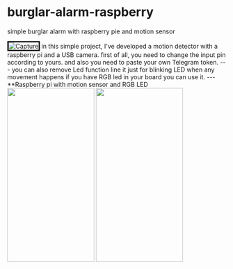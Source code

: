 # burglar-alarm-raspberry

simple burglar alarm with raspberry pie and motion sensor

<img src="https://i.ibb.co/02LZMFw/Capture.jpg" alt="Capture" border="3">
in this simple project, I've developed a motion detector with a raspberry pi and a USB camera.
first of all, you need to change the input pin according to yours.
and also you need to paste your own Telegram token.
---
you can also remove Led function line it just for blinking LED when any movement happens if you have RGB led in your board you can use it.
---
**Raspberry pi with motion sensor and RGB LED
<img src="https://user-images.githubusercontent.com/6876758/100543253-4f597500-324f-11eb-9823-8dbae7a9fbc9.jpg" height="400" width="200">
<img src="https://user-images.githubusercontent.com/6876758/100543258-5b453700-324f-11eb-988f-dc445879cee9.png" height="400" width="200"> 

